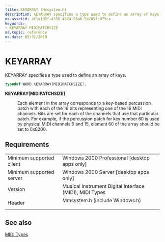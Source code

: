 ```yaml
---
title: KEYARRAY (Mmsystem.h)
description: KEYARRAY specifies a type used to define an array of keys.
ms.assetid: af1a1d2f-4558-4374-93ab-5a705fc879ca
keywords:
- KEYARRAY MIDIPATCHSIZE
ms.topic: reference
ms.date: 05/31/2018
---
```


# KEYARRAY

KEYARRAY specifies a type used to define an array of keys.


```C++
typedef WORD KEYARRAY[MIDIPATCHSIZE];
```



<dl> <dt>

**KEYARRAY\[MIDIPATCHSIZE\]**
</dt> <dd>

Each element in the array corresponds to a key-based percussion patch with each of the 16 bits representing one of the 16 MIDI channels. Bits are set for each of the channels that use that particular patch. For example, if the percussion patch for key number 60 is used by physical MIDI channels 9 and 15, element 60 of the array should be set to 0x8200.

</dd> </dl>

## Requirements



|                                     |                                                                                                           |
|-------------------------------------|-----------------------------------------------------------------------------------------------------------|
| Minimum supported client<br/> | Windows 2000 Professional \[desktop apps only\]<br/>                                                |
| Minimum supported server<br/> | Windows 2000 Server \[desktop apps only\]<br/>                                                      |
| Version<br/>                  | Musical Instrument Digital Interface (MIDI), MIDI Types<br/>                                        |
| Header<br/>                   | <dl> <dt>Mmsystem.h (include Windows.h)</dt> </dl> |



## See also

<dl> <dt>

[MIDI Types](midi-event-types.md)
</dt> </dl>

 

 





